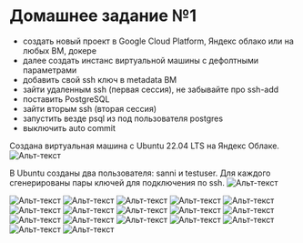 # Домашнее задание №1

*	создать новый проект в Google Cloud Platform, Яндекс облако или на любых ВМ, докере
*	далее создать инстанс виртуальной машины с дефолтными параметрами
*	добавить свой ssh ключ в metadata ВМ
*	зайти удаленным ssh (первая сессия), не забывайте про ssh-add
*	поставить PostgreSQL
*	зайти вторым ssh (вторая сессия)
*	запустить везде psql из под пользователя postgres
*	выключить auto commit

Создана виртуальная машина c Ubuntu 22.04 LTS на Яндекс Облаке.
![Альт-текст](Images/HW1/1.png)

В Ubuntu cозданы два пользователя: sanni и testuser. Для каждого сгенерированы пары ключей для подключения по ssh.
![Альт-текст](Images/HW1/2.png)

![Альт-текст](Images/HW1/3.png)
![Альт-текст](Images/HW1/4.png)
![Альт-текст](Images/HW1/5.png)
![Альт-текст](Images/HW1/6.png)
![Альт-текст](Images/HW1/7.png)
![Альт-текст](Images/HW1/8.png)
![Альт-текст](Images/HW1/9.png)
![Альт-текст](Images/HW1/10.png)
![Альт-текст](Images/HW1/11.png)
![Альт-текст](Images/HW1/12.png)
![Альт-текст](Images/HW1/13.png)
![Альт-текст](Images/HW1/14.png)
![Альт-текст](Images/HW1/15.png)
![Альт-текст](Images/HW1/16.png)
![Альт-текст](Images/HW1/17.png)
![Альт-текст](Images/HW1/18.png)
![Альт-текст](Images/HW1/19.png)
